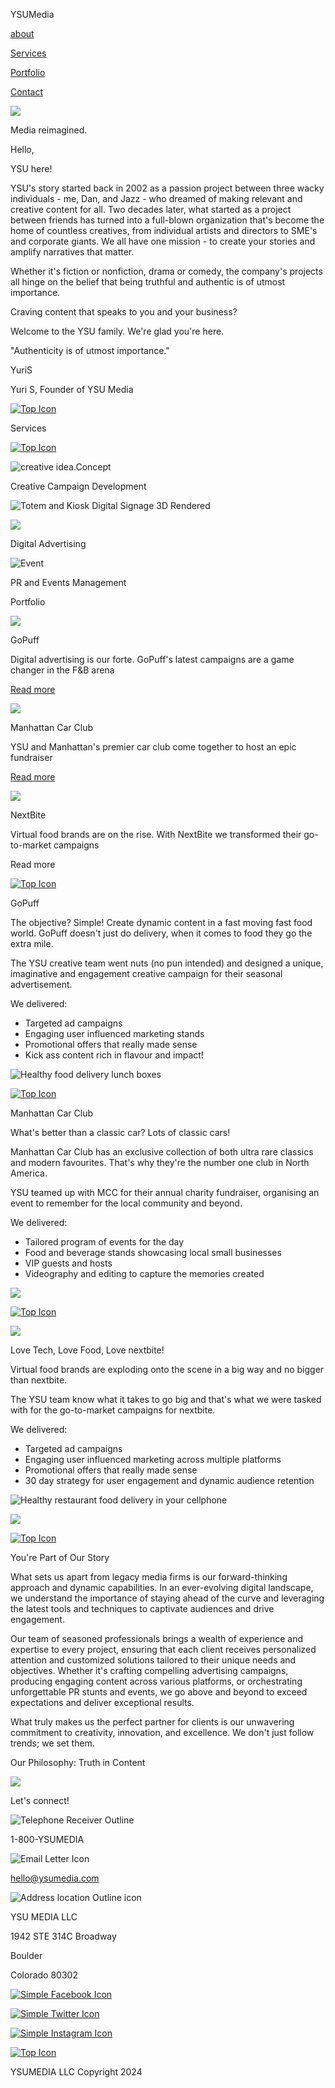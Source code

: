 YSUMedia 

[about](https://ysumedia.com/#page-2)

[Services](https://ysumedia.com/#page-3)

[Portfolio](https://ysumedia.com/#page-4)

[Contact](https://ysumedia.com/#page-9)

[![](images/ea659f720c941431371b5b184201b71a.png)](https://www.canva.com/design/DAF2T6wmieI/SAoDjquD4hzCM2_witDaHg/edit)

Media reimagined.

Hello,

YSU here!

YSU's story started back in 2002 as a passion project between three wacky individuals - me, Dan, and Jazz - who dreamed of making relevant and creative content for all. Two decades later, what started as a project between friends has turned into a full-blown organization that's become the home of countless creatives, from individual artists and directors to SME's and corporate giants. We all have one mission - to create your stories and amplify narratives that matter.

Whether it's fiction or nonfiction, drama or comedy, the company's projects all hinge on the belief that being truthful and authentic is of utmost importance.

Craving content that speaks to you and your business?

Welcome to the YSU family. We're glad you're here.

"Authenticity is of utmost importance."

YuriS

Yuri S, Founder of YSU Media

[![Top Icon](images/99581e3ade625daa9ccc428db6d17f66.svg)](https://ysumedia.com/#page-1)

Services

[![Top Icon](images/99581e3ade625daa9ccc428db6d17f66.svg)](https://ysumedia.com/#page-1)

![creative idea.Concept](images/f9f6bf71d268883a6f7bb5d8c4f86c2b.jpg)

Creative Campaign Development

![Totem and Kiosk Digital Signage 3D Rendered](images/7c23e35cff01442681a09c02165922bd.jpg)

![](images/ea659f720c941431371b5b184201b71a.png)

Digital Advertising

![Event](images/7247d0ddc9b43e5ac3804504ce69e46e.jpg)

PR and Events Management

Portfolio

![](images/8adc6a727cb73ef1f99369644954127b.jpg)

GoPuff

Digital advertising is our forte. GoPuff's latest campaigns are a game changer in the F&B arena

[Read more](https://ysumedia.com/#page-5)

![](images/ff0d7c0db296d904985ce41542902f91.jpg)

Manhattan Car Club

YSU and Manhattan's premier car club come together to host an epic fundraiser

[Read more](https://ysumedia.com/#page-6)

![](images/5bedc25a4e5c781e8aef6a9e8ee000c6.png)

NextBite

Virtual food brands are on the rise. With NextBite we transformed their go-to-market campaigns

Read more

[![Top Icon](images/3d7f810af7199dd16a7f7ede9a4fe3ff.svg)](https://ysumedia.com/#page-1)

GoPuff

The objective? Simple! Create dynamic content in a fast moving fast food world. GoPuff doesn't just do delivery, when it comes to food they go the extra mile.

The YSU creative team went nuts (no pun intended) and designed a unique, imaginative and engagement creative campaign for their seasonal advertisement.

We delivered:

* Targeted ad campaigns
* Engaging user influenced marketing stands
* Promotional offers that really made sense
* Kick ass content rich in flavour and impact!

![Healthy food delivery lunch boxes](images/48ffaef132f00f72af6847e18be6818e.jpg)

[![Top Icon](images/3d7f810af7199dd16a7f7ede9a4fe3ff.svg)](https://ysumedia.com/#page-1)

Manhattan Car Club

What's better than a classic car? Lots of classic cars!

Manhattan Car Club has an exclusive collection of both ultra rare classics and modern favourites. That's why they're the number one club in North America.

YSU teamed up with MCC for their annual charity fundraiser, organising an event to remember for the local community and beyond.

We delivered:

* Tailored program of events for the day
* Food and beverage stands showcasing local small businesses
* VIP guests and hosts
* Videography and editing to capture the memories created

![](images/ff0d7c0db296d904985ce41542902f91.jpg)

[![Top Icon](images/99581e3ade625daa9ccc428db6d17f66.svg)](https://ysumedia.com/#page-1)

![](images/5bedc25a4e5c781e8aef6a9e8ee000c6.png)

Love Tech, Love Food, Love nextbite!

Virtual food brands are exploding onto the scene in a big way and no bigger than nextbite.

The YSU team know what it takes to go big and that's what we were tasked with for the go-to-market campaigns for nextbite.

We delivered:

* Targeted ad campaigns
* Engaging user influenced marketing across multiple platforms
* Promotional offers that really made sense
* 30 day strategy for user engagement and dynamic audience retention

![Healthy restaurant food delivery in your cellphone](images/95179463b112795bdec04ca67d8a5d6c.jpg)

![](images/5bedc25a4e5c781e8aef6a9e8ee000c6.png)

[![Top Icon](images/3d7f810af7199dd16a7f7ede9a4fe3ff.svg)](https://ysumedia.com/#page-1)

You're Part of Our Story

What sets us apart from legacy media firms is our forward-thinking approach and dynamic capabilities. In an ever-evolving digital landscape, we understand the importance of staying ahead of the curve and leveraging the latest tools and techniques to captivate audiences and drive engagement.

Our team of seasoned professionals brings a wealth of experience and expertise to every project, ensuring that each client receives personalized attention and customized solutions tailored to their unique needs and objectives. Whether it's crafting compelling advertising campaigns, producing engaging content across various platforms, or orchestrating unforgettable PR stunts and events, we go above and beyond to exceed expectations and deliver exceptional results.

What truly makes us the perfect partner for clients is our unwavering commitment to creativity, innovation, and excellence. We don't just follow trends; we set them.

Our Philosophy: Truth in Content

![](images/c28016a7a203cdce53752078d6d5e1d9.jpg)

Let's connect!

![Telephone Receiver Outline](images/a22a1d2f02b462289415e2fd06fa0489.svg)

1-800-YSUMEDIA

![Email Letter Icon](images/3f09a6aa807220660f037d9f4c910653.svg)

hello@ysumedia.com

![Address location Outline icon](images/f23d934be5d59dbfac59ee1325d5c8d9.svg)

YSU MEDIA LLC

1942 STE 314C Broadway

Boulder

Colorado 80302

[![Simple Facebook Icon](images/0cd1c618c9c9cd604177b3ed11afc2f6.svg)](https://www.facebook.com/ysumediallc)

[![Simple Twitter Icon](images/a9ba19f59d95a500a72381aa188491c4.svg)](https://www.twitter.com/ysumediallc)

[![Simple Instagram Icon](images/10fa3db181bb54517eda4d598ae5fe24.svg)](https://www.instagram.com/ysumedia)

[![Top Icon](images/3d7f810af7199dd16a7f7ede9a4fe3ff.svg)](https://ysumedia.com/#page-1)

YSUMEDIA LLC Copyright 2024